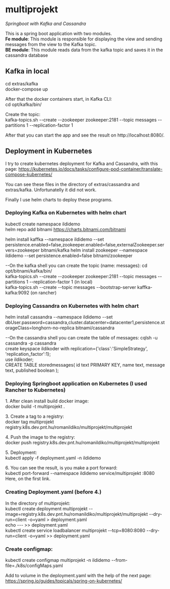 # multiprojekt
<i>Springboot with Kafka and Cassandra</i>

This is a spring boot application with two modules. <br>
<b>Fe module</b>: This module is responsible for displaying the view and sending messages from the view to the Kafka topic. <br>
<b>BE module</b>: This module reads data from the kafka topic and saves it in the cassandra database

## Kafka in local
cd extras/kafka <br>
docker-compose up

After that the docker containers start, in Kafka CLI: <br>
cd opt/kafka/bin/

Create the topic: <br>
kafka-topics.sh --create --zookeeper zookeeper:2181 --topic messages --partitions 1 --replication-factor 1

After that you can start the app and see the result on http://localhost:8080/.

## Deployment in Kubernetes
I try to create kubernetes deployment for Kafka and Cassandra, with this page:
https://kubernetes.io/docs/tasks/configure-pod-container/translate-compose-kubernetes/

You can see these files in the directory of extras/cassandra and extras/kafka. Unfortunatelly it did not work.

Finally I use helm charts to deploy these programs.

### Deploying Kafka on Kubernetes with helm chart
kubectl create namespace ildidemo <br>
helm repo add bitnami https://charts.bitnami.com/bitnami <br>

helm install kaffka --namespace ildidemo --set persistence.enabled=false,zookeeper.enabled=false,externalZookeeper.servers=zookeeper bitnami/kafka
helm install zookeeper --namespace ildidemo --set persistence.enabled=false bitnami/zookeeper

--On the kafka shell you can create the topic (name: messages):
cd opt/bitnami/kafka/bin/<br>
kafka-topics.sh --create --zookeeper zookeeper:2181 --topic messages --partitions 1 --replication-factor 1 (in local)<br>
kafka-topics.sh --create --topic messages --bootstrap-server kaffka-kafka:9092 (on rancher)<br>

### Deploying Cassandra on Kubernetes with helm chart
helm install cassandra --namespace ildidemo --set dbUser.password=cassandra,cluster.datacenter=datacenter1,persistence.storageClass=longhorn-no-replica bitnami/cassandra

--On the cassandra shell you can create the table of messages:
cqlsh -u cassandra -p cassandra<br>
create keyspace ildikoder with replication={'class':'SimpleStrategy', 'replication_factor':1};<br>
use ildikoder;<br>
CREATE TABLE storedmessages(
                 id text PRIMARY KEY,
                 name text,
                 message text,
                 published boolean
                 );<br>


### Deploying Springboot application on Kubernetes (I used Rancher to Kubernetes)
<p/>
1. After clean install build docker image:
<br>docker build -t multiprojekt .
<p/>
3. Create a tag to a registry:
<br>  docker tag multiprojekt registry.k8s.dev.pnt.hu/romanildiko/multiprojekt/multiprojekt
<p/>
4. Push the image to the registry:
<br>docker push registry.k8s.dev.pnt.hu/romanildiko/multiprojekt/multiprojekt
<p/>
5. Deployment:
<br>kubectl apply -f deployment.yaml -n ildidemo
<p/>
6. You can see the result, is you make a port forward:
<br>kubectl port-forward --namespace ildidemo service/multiprojekt :8080
   Here, on the first link.

### Creating Deployment.yaml (before 4.)
In the directory of multiprojekt: <br>
kubectl create deployment multiprojekt --image=registry.k8s.dev.pnt.hu/romanildiko/multiprojekt/multiprojekt --dry-run=client -o=yaml > deployment.yaml <br>
echo --- >> deployment.yaml <br>
kubectl create service loadbalancer multiprojekt --tcp=8080:8080 --dry-run=client -o=yaml >> deployment.yaml

### Create configmap:
kubectl create configmap multiprojekt -n ildidemo --from-file=./k8s/configMaps.yaml

Add to volume in the deployment.yaml with the help of the next page:
https://spring.io/guides/topicals/spring-on-kubernetes/












